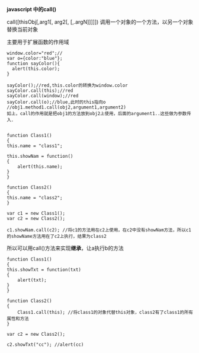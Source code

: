 **javascript 中的call()**



call([thisObj[,arg1[, arg2[, [,.argN]]]]]) 调用一个对象的一个方法，以另一个对象替换当前对象



主要用于扩展函数的作用域



	window.color="red";//
	var o={color:"blue"};
	function sayColor(){
      alert(this.color);
	}

	sayColor();//red,this.color的转换为window.color
	sayColor.call(this);//red	
    sayColor.call(window);//red
    sayColor.call(o);//blue,此时的this指向o
    //obj1.method1.call(obj2,argument1,argument2) 
	如上，call的作用就是把obj1的方法放到obj2上使用，后面的argument1..这些做为参数传入．


	function Class1() 
	{ 
    this.name = "class1"; 

    this.showNam = function() 
    { 
        alert(this.name); 
    } 
	} 

	function Class2() 
	{ 
    this.name = "class2"; 
	} 

	var c1 = new Class1(); 
	var c2 = new Class2(); 

	c1.showNam.call(c2); //将c1的方法用在c2上使用，在c2中没有showNam方法，所以c1的showName方法用在了c2上执行，结果为class2


所以可以用call()方法来实现**继承**，让a执行b的方法



	function Class1() 
	{ 
    this.showTxt = function(txt) 
    { 
        alert(txt); 
    } 
	} 

	function Class2() 
	{ 
	    Class1.call(this); //将class1的对象代替this对象，class2有了class1的所有属性和方法
	} 

	var c2 = new Class2(); 

	c2.showTxt("cc"); //alert(cc)
	

